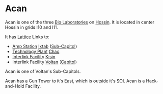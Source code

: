 # Acan

Acan is one of the three [Bio Laboratories](../locations/Bio_Laboratory.md) on
[Hossin](../locations/Hossin.md). It is located in center Hossin in grids I10
and I11.

It has [Lattice](../terminology/Lattice.md) Links to:

- [Amp Station](../locations/Amp_Station.md) [Ixtab](Ixtab.md)
  ([Sub-Capitol](../locations/Sub-Capitol.md))
- [Technology Plant](../locations/Technology_Plant.md) [Chac](Chac.md)
- [Interlink Facility](../locations/Interlink.md) [Kisin](Kisin.md)
- Interlink Facility [Voltan](Voltan.md) ([Capitol](../locations/Capitol.md))

Acan is one of Voltan's Sub-Capitols.

Acan has a Gun Tower to it's East, which is outside it's
[SOI](../locations/Sphere_of_Influence.md). Acan is a Hack-and-Hold Facility.
